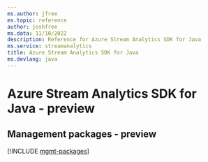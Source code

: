```yaml
---
ms.author: jfree
ms.topic: reference
author: joshfree
ms.data: 11/10/2022
description: Reference for Azure Stream Analytics SDK for Java
ms.service: streamanalytics
title: Azure Stream Analytics SDK for Java
ms.devlang: java
---
```

# Azure Stream Analytics SDK for Java - preview

## Management packages - preview
[!INCLUDE [mgmt-packages](stream-analytics-mgmt-index.md)]